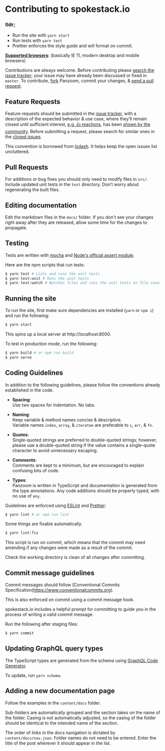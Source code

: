 # Contributing to spokestack.io

### tldr;

- Run the site with `yarn start`
- Run tests with `yarn test`
- Prettier enforces the style guide and will format on commit.

**[Supported browsers](https://browserl.ist/?q=%3E0.35%25%2C+not+op_mini+all)**: (basically IE 11, modern desktop and mobile browsers) 

Contributions are always welcome. Before contributing please [search the issue tracker](https://github.com/timmywil/panzoom/issues); your issue
may have already been discussed or fixed in `master`. To contribute,
[fork](https://help.github.com/articles/fork-a-repo/) Panzoom, commit your changes,
& [send a pull request](https://help.github.com/articles/using-pull-requests/).

## Feature Requests

Feature requests should be submitted in the
[issue tracker](https://github.com/timmywil/panzoom/issues), with a description of
the expected behavior & use case, where they’ll remain closed until sufficient interest,
[e.g. :+1: reactions](https://help.github.com/articles/about-discussions-in-issues-and-pull-requests/),
has been [shown by the community](https://github.com/timmywil/panzoom/issues?q=label%3A%22votes+needed%22+sort%3Areactions-%2B1-desc).
Before submitting a request, please search for similar ones in the
[closed issues](https://github.com/timmywil/panzoom/issues?q=is%3Aissue+is%3Aclosed+label%3Afeature).

This convention is borrowed from [lodash](https://github.com/lodash/lodash). It helps keep the open issues list uncluttered.

## Pull Requests

For additions or bug fixes you should only need to modify files in `src/`. Include
updated unit tests in the `test` directory. Don’t worry about regenerating the built files.

## Editing documentation

Edit the markdown files in the `docs/` folder. If you don't see your changes right away after they are released, allow some time for the changes to propagate.

## Testing

Tests are written with [mocha](https://mochajs.org/) and [Node's official assert module](https://nodejs.org/api/assert.html#assert_assert).

Here are the npm scripts that run tests:

```bash
$ yarn test # Lints and runs the unit tests
$ yarn test:unit # Runs the unit tests
$ yarn test:watch # Watches files and runs the unit tests on file save
```

## Running the site

To run the site, first make sure dependencies are installed (`yarn` or `npm i`) and run the following:

```bash
$ yarn start
```

This spins up a local server at http://localhost:8000.

To test in production mode, run the following:

```bash
$ yarn build # or npm run build
$ yarn serve
```

## Coding Guidelines

In addition to the following guidelines, please follow the conventions already
established in the code.

- **Spacing**:<br>
  Use two spaces for indentation. No tabs.

- **Naming**:<br>
  Keep variable & method names concise & descriptive.<br>
  Variable names `index`, `array`, & `iteratee` are preferable to
  `i`, `arr`, & `fn`.

- **Quotes**:<br>
  Single-quoted strings are preferred to double-quoted strings; however,
  please use a double-quoted string if the value contains a single-quote
  character to avoid unnecessary escaping.

- **Comments**:<br>
  Comments are kept to a minimum, but are encouraged to explain confusing bits of code.

- **Types**:<br>
  Panzoom is written in TypeScript and documentation is generated from the type annotations.
  Any code additions should be properly typed, with no use of `any`.

Guidelines are enforced using [ESLint](https://eslint.org/) and [Prettier](https://prettier.io/):

```bash
$ yarn lint # or npm run lint
```

Some things are fixable automatically.

```bash
$ yarn lint:fix
```

This script is run on commit, which means that the commit may need amending if any changes were made as a result of the commit.

Check the working directory is clean of all changes after committing.

## Commit message guidelines

Commit messages should follow [Conventional Commits Specification(https://www.conventionalcommits.org).

This is also enforced on commit using a commit message hook.

spokestack.io includes a helpful prompt for committing to guide you in the process of writing a valid commit message.

Run the following after staging files:

```bash
$ yarn commit
```

## Updating GraphQL query types

The TypeScript types are generated from the schema using [GraphQL Code Generator](https://github.com/dotansimha/graphql-code-generator#readme).

To update, run `yarn schema`.

## Adding a new documentation page

Follow the examples in the `content/docs` folder.

Sub-folders are automatically grouped and the section takes on the name of the folder. Casing is not automatically adjusted, so the casing of the folder should be identical to the intended name of the section.

The order of links in the docs navigation is dictated by `content/docs/nav.json`. Folder names do not need to be entered. Enter the title of the post wherever it should appear in the list.
